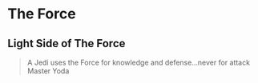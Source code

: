 # The Force

## Light Side of The Force

>A Jedi uses the Force for knowledge and defense...never for attack
>Master Yoda                                                                         